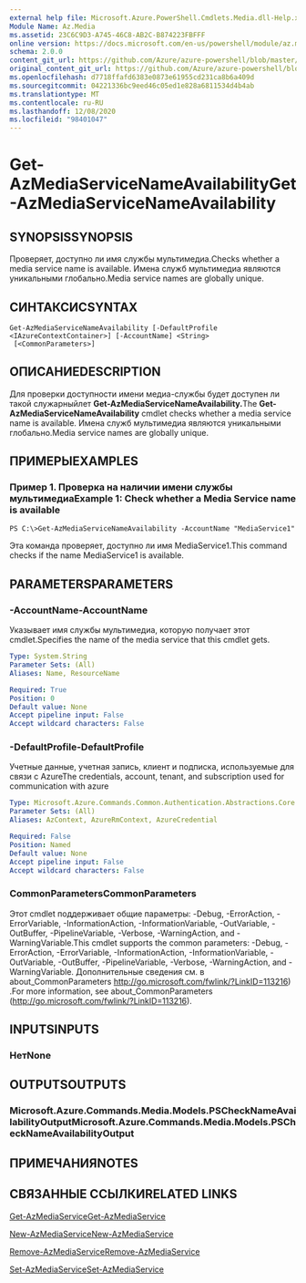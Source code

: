 ```yaml
---
external help file: Microsoft.Azure.PowerShell.Cmdlets.Media.dll-Help.xml
Module Name: Az.Media
ms.assetid: 23C6C9D3-A745-46C8-AB2C-B874223FBFFF
online version: https://docs.microsoft.com/en-us/powershell/module/az.media/get-azmediaservicenameavailability
schema: 2.0.0
content_git_url: https://github.com/Azure/azure-powershell/blob/master/src/Media/Media/help/Get-AzMediaServiceNameAvailability.md
original_content_git_url: https://github.com/Azure/azure-powershell/blob/master/src/Media/Media/help/Get-AzMediaServiceNameAvailability.md
ms.openlocfilehash: d7718ffafd6383e0873e61955cd231ca8b6a409d
ms.sourcegitcommit: 04221336bc9eed46c05ed1e828a6811534d4b4ab
ms.translationtype: MT
ms.contentlocale: ru-RU
ms.lasthandoff: 12/08/2020
ms.locfileid: "98401047"
---
```

# <span data-ttu-id="b0888-101">Get-AzMediaServiceNameAvailability</span><span class="sxs-lookup"><span data-stu-id="b0888-101">Get-AzMediaServiceNameAvailability</span></span>

## <span data-ttu-id="b0888-102">SYNOPSIS</span><span class="sxs-lookup"><span data-stu-id="b0888-102">SYNOPSIS</span></span>
<span data-ttu-id="b0888-103">Проверяет, доступно ли имя службы мультимедиа.</span><span class="sxs-lookup"><span data-stu-id="b0888-103">Checks whether a media service name is available.</span></span>
<span data-ttu-id="b0888-104">Имена служб мультимедиа являются уникальными глобально.</span><span class="sxs-lookup"><span data-stu-id="b0888-104">Media service names are globally unique.</span></span>

## <span data-ttu-id="b0888-105">СИНТАКСИС</span><span class="sxs-lookup"><span data-stu-id="b0888-105">SYNTAX</span></span>

```
Get-AzMediaServiceNameAvailability [-DefaultProfile <IAzureContextContainer>] [-AccountName] <String>
 [<CommonParameters>]
```

## <span data-ttu-id="b0888-106">ОПИСАНИЕ</span><span class="sxs-lookup"><span data-stu-id="b0888-106">DESCRIPTION</span></span>
<span data-ttu-id="b0888-107">Для проверки доступности имени медиа-службы будет доступен ли такой служарныйлет **Get-AzMediaServiceNameAvailability.**</span><span class="sxs-lookup"><span data-stu-id="b0888-107">The **Get-AzMediaServiceNameAvailability** cmdlet checks whether a media service name is available.</span></span>
<span data-ttu-id="b0888-108">Имена служб мультимедиа являются уникальными глобально.</span><span class="sxs-lookup"><span data-stu-id="b0888-108">Media service names are globally unique.</span></span>

## <span data-ttu-id="b0888-109">ПРИМЕРЫ</span><span class="sxs-lookup"><span data-stu-id="b0888-109">EXAMPLES</span></span>

### <span data-ttu-id="b0888-110">Пример 1. Проверка на наличии имени службы мультимедиа</span><span class="sxs-lookup"><span data-stu-id="b0888-110">Example 1: Check whether a Media Service name is available</span></span>
```
PS C:\>Get-AzMediaServiceNameAvailability -AccountName "MediaService1"
```

<span data-ttu-id="b0888-111">Эта команда проверяет, доступно ли имя MediaService1.</span><span class="sxs-lookup"><span data-stu-id="b0888-111">This command checks if the name MediaService1 is available.</span></span>

## <span data-ttu-id="b0888-112">PARAMETERS</span><span class="sxs-lookup"><span data-stu-id="b0888-112">PARAMETERS</span></span>

### <span data-ttu-id="b0888-113">-AccountName</span><span class="sxs-lookup"><span data-stu-id="b0888-113">-AccountName</span></span>
<span data-ttu-id="b0888-114">Указывает имя службы мультимедиа, которую получает этот cmdlet.</span><span class="sxs-lookup"><span data-stu-id="b0888-114">Specifies the name of the media service that this cmdlet gets.</span></span>

```yaml
Type: System.String
Parameter Sets: (All)
Aliases: Name, ResourceName

Required: True
Position: 0
Default value: None
Accept pipeline input: False
Accept wildcard characters: False
```

### <span data-ttu-id="b0888-115">-DefaultProfile</span><span class="sxs-lookup"><span data-stu-id="b0888-115">-DefaultProfile</span></span>
<span data-ttu-id="b0888-116">Учетные данные, учетная запись, клиент и подписка, используемые для связи с Azure</span><span class="sxs-lookup"><span data-stu-id="b0888-116">The credentials, account, tenant, and subscription used for communication with azure</span></span>

```yaml
Type: Microsoft.Azure.Commands.Common.Authentication.Abstractions.Core.IAzureContextContainer
Parameter Sets: (All)
Aliases: AzContext, AzureRmContext, AzureCredential

Required: False
Position: Named
Default value: None
Accept pipeline input: False
Accept wildcard characters: False
```

### <span data-ttu-id="b0888-117">CommonParameters</span><span class="sxs-lookup"><span data-stu-id="b0888-117">CommonParameters</span></span>
<span data-ttu-id="b0888-118">Этот cmdlet поддерживает общие параметры: -Debug, -ErrorAction, -ErrorVariable, -InformationAction, -InformationVariable, -OutVariable, -OutBuffer, -PipelineVariable, -Verbose, -WarningAction, and -WarningVariable.</span><span class="sxs-lookup"><span data-stu-id="b0888-118">This cmdlet supports the common parameters: -Debug, -ErrorAction, -ErrorVariable, -InformationAction, -InformationVariable, -OutVariable, -OutBuffer, -PipelineVariable, -Verbose, -WarningAction, and -WarningVariable.</span></span> <span data-ttu-id="b0888-119">Дополнительные сведения см. в about_CommonParameters http://go.microsoft.com/fwlink/?LinkID=113216) .</span><span class="sxs-lookup"><span data-stu-id="b0888-119">For more information, see about_CommonParameters (http://go.microsoft.com/fwlink/?LinkID=113216).</span></span>

## <span data-ttu-id="b0888-120">INPUTS</span><span class="sxs-lookup"><span data-stu-id="b0888-120">INPUTS</span></span>

### <span data-ttu-id="b0888-121">Нет</span><span class="sxs-lookup"><span data-stu-id="b0888-121">None</span></span>

## <span data-ttu-id="b0888-122">OUTPUTS</span><span class="sxs-lookup"><span data-stu-id="b0888-122">OUTPUTS</span></span>

### <span data-ttu-id="b0888-123">Microsoft.Azure.Commands.Media.Models.PSCheckNameAvailabilityOutput</span><span class="sxs-lookup"><span data-stu-id="b0888-123">Microsoft.Azure.Commands.Media.Models.PSCheckNameAvailabilityOutput</span></span>

## <span data-ttu-id="b0888-124">ПРИМЕЧАНИЯ</span><span class="sxs-lookup"><span data-stu-id="b0888-124">NOTES</span></span>

## <span data-ttu-id="b0888-125">СВЯЗАННЫЕ ССЫЛКИ</span><span class="sxs-lookup"><span data-stu-id="b0888-125">RELATED LINKS</span></span>

[<span data-ttu-id="b0888-126">Get-AzMediaService</span><span class="sxs-lookup"><span data-stu-id="b0888-126">Get-AzMediaService</span></span>](./Get-AzMediaService.md)

[<span data-ttu-id="b0888-127">New-AzMediaService</span><span class="sxs-lookup"><span data-stu-id="b0888-127">New-AzMediaService</span></span>](./New-AzMediaService.md)

[<span data-ttu-id="b0888-128">Remove-AzMediaService</span><span class="sxs-lookup"><span data-stu-id="b0888-128">Remove-AzMediaService</span></span>](./Remove-AzMediaService.md)

[<span data-ttu-id="b0888-129">Set-AzMediaService</span><span class="sxs-lookup"><span data-stu-id="b0888-129">Set-AzMediaService</span></span>](./Set-AzMediaService.md)


